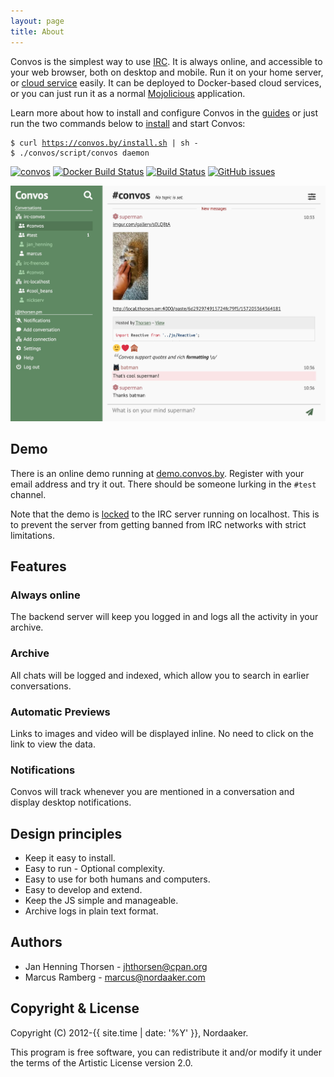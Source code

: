 ```yaml
---
layout: page
title: About
---
```


Convos is the simplest way to use [IRC](http://www.irchelp.org/). It is always
online, and accessible to your web browser, both on desktop and mobile. Run it
on your home server, or [cloud service](https://www.digitalocean.com/) easily.
It can be deployed to Docker-based cloud services, or you can just run it as a
normal [Mojolicious](http://mojolicious.org/) application.

Learn more about how to install and configure Convos in the
[guides](/doc) or just run the two commands below to
[install](/doc/getting-started.html) and start Convos:

<pre class="highlight"><code>$ curl <a href="https://github.com/Nordaaker/convos/blob/gh-pages/install.sh">https://convos.by/install.sh</a> | sh -
$ ./convos/script/convos daemon</code></pre>

[![convos](https://snapcraft.io//convos/badge.svg)](https://snapcraft.io/convos)
[![Docker Build Status](https://img.shields.io/docker/build/nordaaker/convos)](https://hub.docker.com/r/nordaaker/convos)
[![Build Status](https://travis-ci.org/Nordaaker/convos.svg?branch=master)](https://travis-ci.org/Nordaaker/convos)
[![GitHub issues](https://img.shields.io/github/issues/nordaaker/convos)](https://github.com/nordaaker/convos/issues)

<a href="/2019/10/26/convos-one-point-oh.html"><img src="/public/screenshots/2019-10-26-conversation.jpg" alt="Picture of Convos conversation"></a>

## Demo

There is an online demo running at [demo.convos.by](http://demo.convos.by).
Register with your email address and try it out. There should be someone
lurking in the `#test` channel.

Note that the demo is [locked](/doc/config.html#convosforcedircserver) to the
IRC server running on localhost. This is to prevent the server from getting
banned from IRC networks with strict limitations.

## Features

### Always online

The backend server will keep you logged in and logs all the activity in your
archive.

### Archive

All chats will be logged and indexed, which allow you to search in earlier
conversations.

### Automatic Previews

Links to images and video will be displayed inline. No need to click on the
link to view the data.

### Notifications

Convos will track whenever you are mentioned in a conversation and display
desktop notifications.

## Design principles

* Keep it easy to install.
* Easy to run - Optional complexity.
* Easy to use for both humans and computers.
* Easy to develop and extend.
* Keep the JS simple and manageable.
* Archive logs in plain text format.

## Authors

* Jan Henning Thorsen - jhthorsen@cpan.org
* Marcus Ramberg - marcus@nordaaker.com

## Copyright & License

Copyright (C) 2012-{{ site.time | date: '%Y' }}, Nordaaker.

This program is free software, you can redistribute it and/or modify it under
the terms of the Artistic License version 2.0.
